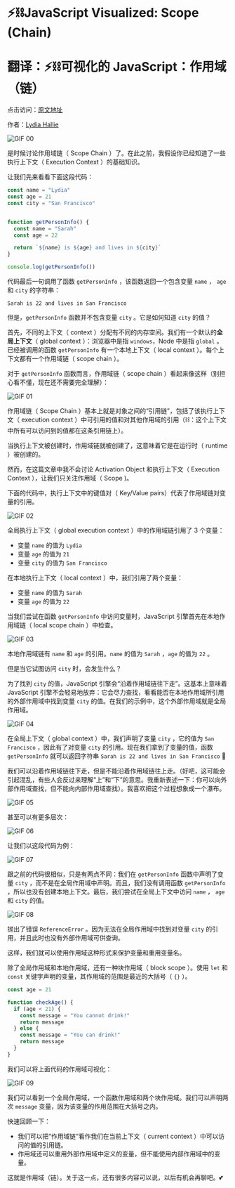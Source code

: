 # ⚡⛓️JavaScript Visualized: Scope (Chain)
# 翻译：⚡⛓️可视化的 JavaScript：作用域（链）

点击访问：[原文地址](https://dev.to/lydiahallie/javascript-visualized-scope-chain-13pd)

作者：[Lydia Hallie](@lydiahallie)

![GIF 00](./illustrations/JSVisual03Scope/gif00.gif)

是时候讨论作用域链（ Scope Chain ）了。在此之前，我假设你已经知道了一些执行上下文（ Execution Context ）的基础知识。

让我们先来看看下面这段代码：

```javascript
const name = "Lydia"
const age = 21
const city = "San Francisco"


function getPersonInfo() {
  const name = "Sarah"
  const age = 22

  return `${name} is ${age} and lives in ${city}`
}

console.log(getPersonInfo())

```

代码最后一句调用了函数 `getPersonInfo` ，该函数返回一个包含变量 `name` ， `age` 和 `city` 的字符串：

`Sarah is 22 and lives in San Francisco`

但是，`getPersonInfo` 函数并不包含变量 `city` 。它是如何知道 `city` 的值？

首先，不同的上下文（ context ）分配有不同的内存空间。我们有一个默认的**全局上下文**（ global context ）：浏览器中是指 `windows`，Node 中是指 `global` 。已经被调用的函数 `getPersonInfo` 有一个本地上下文（ local context ）。每个上下文都有一个作用域链（ scope chain ）。

对于 `getPersonInfo` 函数而言，作用域链（ scope chain ）看起来像这样（别担心看不懂，现在还不需要完全理解）：

![GIF 01](./illustrations/JSVisual03Scope/gif01.png)

作用域链（ Scope Chain ）基本上就是对象之间的“引用链”，包括了该执行上下文（ execution context ）中可引用的值和对其他作用域的引用（⛓️：这个上下文中所有可以访问到的值都在这条引用链上）。

当执行上下文被创建时，作用域链就被创建了，这意味着它是在运行时（ runtime ）被创建的。

然而，在这篇文章中我不会讨论 Activation Object 和执行上下文（ Execution Context ），让我们只关注作用域（ Scope )。

下面的代码中，执行上下文中的键值对（ Key/Value pairs）代表了作用域链对变量的引用。

![GIF 02](./illustrations/JSVisual03Scope/gif02.png)

全局执行上下文（ global execution context ）中的作用域链引用了 3 个变量：
* 变量 `name` 的值为 `Lydia` 
* 变量 `age` 的值为 `21` 
* 变量 `city` 的值为 `San Francisco` 

在本地执行上下文（ local context ）中，我们引用了两个变量：
* 变量 `name` 的值为 `Sarah` 
* 变量 `age` 的值为 `22`

当我们尝试在函数 `getPersonInfo` 中访问变量时，JavaScript 引擎首先在本地作用域链（  local scope chain ）中检查。

![GIF 03](./illustrations/JSVisual03Scope/gif03.gif)

本地作用域链有 `name` 和 `age` 的引用。`name` 的值为 `Sarah` ，`age` 的值为 `22` 。

但是当它试图访问 `city` 时，会发生什么？

为了找到 `city` 的值，JavaScript 引擎会“沿着作用域链往下走”。这基本上意味着 JavaScript 引擎不会轻易地放弃：它会尽力查找，看看能否在本地作用域所引用的外部作用域中找到变量 `city` 的值。在我们的示例中，这个外部作用域就是全局作用域。

![GIF 04](./illustrations/JSVisual03Scope/gif04.gif)

在全局上下文（ global context ）中，我们声明了变量 `city` ，它的值为 `San Francisco` ，因此有了对变量 `city` 的引用。现在我们拿到了变量的值，函数 `getPersonInfo` 就可以返回字符串 `Sarah is 22 and lives in San Francisco` 🎉

我们可以沿着作用域链往下走，但是不能沿着作用域链往上走。（好吧，这可能会引起混乱，有些人会反过来理解“上”和“下”的意思。我重新表述一下：你可以向外部作用域查找，但不能向内部作用域查找）。我喜欢把这个过程想象成一个瀑布。

![GIF 05](./illustrations/JSVisual03Scope/gif05.png)

甚至可以有更多层次：

![GIF 06](./illustrations/JSVisual03Scope/gif06.png)

让我们以这段代码为例：

![GIF 07](./illustrations/JSVisual03Scope/gif07.png)

跟之前的代码很相似，只是有两点不同：我们在 `getPersonInfo` 函数中声明了变量 `city` ，而不是在全局作用域中声明。而且，我们没有调用函数 `getPersonInfo` ，所以也没有创建本地上下文。最后，我们尝试在全局上下文中访问 `name` ， `age` 和 `city` 的值。

![GIF 08](./illustrations/JSVisual03Scope/gif08.gif)

抛出了错误 `ReferenceError` 。因为无法在全局作用域中找到对变量 `city` 的引用，并且此时也没有外部作用域可供查询。

这样，我们就可以使用作用域这种形式来保护变量和重用变量名。

除了全局作用域和本地作用域，还有一种块作用域（ block scope ）。使用 `let` 和 `const` 关键字声明的变量，其作用域的范围是最近的大括号（ `{}` ）。

```javascript
const age = 21

function checkAge() {
  if (age < 21) {
    const message = "You cannot drink!"
    return message
  } else {
    const message = "You can drink!"
    return message
  }
} 
```

我们可以将上面代码的作用域可视化：

![GIF 09](./illustrations/JSVisual03Scope/gif09.png)

我们可以看到一个全局作用域，一个函数作用域和两个块作用域。我们可以声明两次 `message` 变量，因为该变量的作用范围在大括号之内。

快速回顾一下：

* 我们可以把“作用域链”看作我们在当前上下文（ current context ）中可以访问的值的引用链。
* 作用域还可以重用外部作用域中定义的变量，但不能使用内部作用域中的变量。

这就是作用域（链）。关于这一点，还有很多内容可以说，以后有机会再聊吧。💕